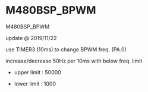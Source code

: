 # M480BSP_BPWM
 M480BSP_BPWM

update @ 2019/11/22

use TIMER3 (10ms) to change BPWM freq. (PA.0)

increase/decrease 50Hz per 10ms with below freq. limit

- upper limit : 50000

- lower limit : 1000

